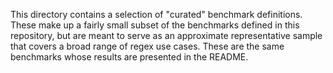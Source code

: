 This directory contains a selection of "curated" benchmark definitions. These
make up a fairly small subset of the benchmarks defined in this repository,
but are meant to serve as an approximate representative sample that covers a
broad range of regex use cases. These are the same benchmarks whose results are
presented in the README.

